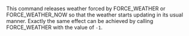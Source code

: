 This command releases weather forced by FORCE_WEATHER or FORCE_WEATHER_NOW so that the weather starts updating in its usual manner. Exactly the same effect can be achieved by calling FORCE_WEATHER with the value of `-1`.

